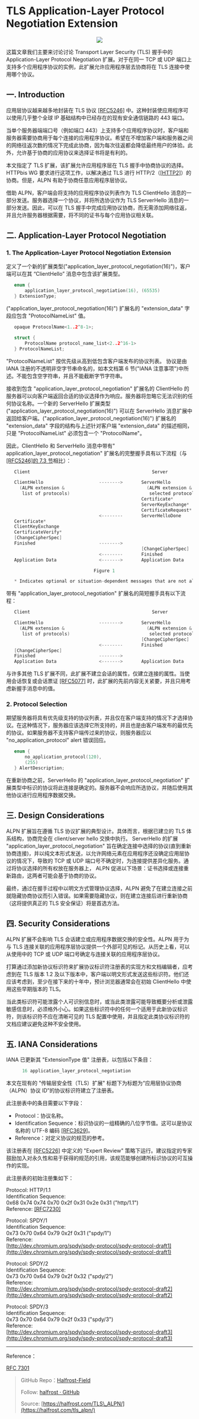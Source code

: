 # TLS Application-Layer Protocol Negotiation Extension


<p align='center'>
<img src='https://img.halfrost.com/Blog/ArticleImage/135_0.png'>
</p>


这篇文章我们主要来讨论讨论 Transport Layer Security (TLS) 握手中的 Application-Layer Protocol Negotiation 扩展。对于在同一 TCP 或 UDP 端口上支持多个应用程序协议的实例，此扩展允许应用程序层去协商将在 TLS 连接中使用哪个协议。

## 一. Introduction

应用层协议越来越多地封装在 TLS 协议 [[RFC5246]](https://tools.ietf.org/html/rfc5246) 中。这种封装使应用程序可以使用几乎整个全球 IP 基础结构中已经存在的现有安全通信链路的 443 端口。

当单个服务器端端口号（例如端口 443）上支持多个应用程序协议时，客户端和服务器需要协商用于每个连接的应用程序协议。希望在不增加客户端和服务器之间的网络往返次数的情况下完成此协商，因为每次往返都会降低最终用户的体验。此外，允许基于协商的应用协议来选择证书将是有利的。

本文指定了 TLS 扩展，该扩展允许应用程序层在 TLS 握手中协商协议的选择。HTTPbis WG 要求进行这项工作，以解决通过 TLS 进行 HTTP/2（[[HTTP2]](https://tools.ietf.org/html/rfc7301#ref-HTTP2)）的协商。但是，ALPN 有助于协商任意应用程序层协议。

借助 ALPN，客户端会将支持的应用程序协议列表作为 TLS ClientHello 消息的一部分发送。服务器选择一个协议，并将所选协议作为 TLS ServerHello 消息的一部分发送。因此，可以在 TLS 握手中完成应用协议协商，而无需添加网络往返，并且允许服务器根据需要，将不同的证书与每个应用协议相关联。


## 二. Application-Layer Protocol Negotiation


### 1. The Application-Layer Protocol Negotiation Extension

定义了一个新的扩展类型("application\_layer\_protocol\_negotiation(16)")，客户端可以在其 “ClientHello” 消息中包含该扩展类型。

```c
   enum {
       application_layer_protocol_negotiation(16), (65535)
   } ExtensionType;
```

("application\_layer\_protocol\_negotiation(16)") 扩展名的 "extension\_data" 字段应包含 "ProtocolNameList" 值。

```c
   opaque ProtocolName<1..2^8-1>;

   struct {
       ProtocolName protocol_name_list<2..2^16-1>
   } ProtocolNameList;
```

"ProtocolNameList" 按优先级从高到低包含客户端发布的协议列表。 协议是由 IANA 注册的不透明非空字节串命名的，如本文档第 6 节("IANA 注意事项")中所述。不能包含空字符串，并且不能截断字节字符串。


接收到包含 "application\_layer\_protocol\_negotiation" 扩展名的 ClientHello 的服务器可以向客户端返回合适的协议选择作为响应。服务器将忽略它无法识别的任何协议名称。一个新的 ServerHello 扩展类型("application\_layer\_protocol\_negotiation(16)") 可以在 ServerHello 消息扩展中返回给客户端。("application\_layer\_protocol\_negotiation(16)") 扩展名的 "extension\_data" 字段的结构与上述针对客户端 "extension\_data" 的描述相同，只是 "ProtocolNameList" 必须包含一个 "ProtocolName"。

因此，ClientHello 和 ServerHello 消息中带有" application\_layer\_protocol\_negotiation" 扩展名的完整握手具有以下流程（与 [[RFC5246]的 7.3 节](https://tools.ietf.org/html/rfc5246#section-7.3)相比）：

```c
   Client                                              Server

   ClientHello                     -------->       ServerHello
     (ALPN extension &                               (ALPN extension &
      list of protocols)                              selected protocol)
                                                   Certificate*
                                                   ServerKeyExchange*
                                                   CertificateRequest*
                                   <--------       ServerHelloDone
   Certificate*
   ClientKeyExchange
   CertificateVerify*
   [ChangeCipherSpec]
   Finished                        -------->
                                                   [ChangeCipherSpec]
                                   <--------       Finished
   Application Data                <------->       Application Data

                                 Figure 1

   * Indicates optional or situation-dependent messages that are not always sent.
```

带有 "application\_layer\_protocol\_negotiation" 扩展名的简短握手具有以下流程：

```c
   Client                                              Server

   ClientHello                     -------->       ServerHello
     (ALPN extension &                               (ALPN extension &
      list of protocols)                              selected protocol)
                                                   [ChangeCipherSpec]
                                   <--------       Finished
   [ChangeCipherSpec]
   Finished                        -------->
   Application Data                <------->       Application Data
```

与许多其他 TLS 扩展不同，此扩展不建立会话的属性，仅建立连接的属性。当使用会话恢复或会话票证 [[RFC5077]](https://tools.ietf.org/html/rfc5077) 时，此扩展的先前内容无关紧要，并且只用考虑新握手消息中的值。



### 2. Protocol Selection


期望服务器将具有优先级支持的协议列表，并且仅在客户端支持的情况下才选择协议。在这种情况下，服务器应该选择它所支持的，并且也是由客户端发布的最优先的协议。如果服务器不支持客户端传过来的协议，则服务器应以 "no\_application\_protocol" alert 错误回应。

```c
   enum {
       no_application_protocol(120),
       (255)
   } AlertDescription;
```

在重新协商之前，ServerHello 的 "application\_layer\_protocol\_negotiation" 扩展类型中标识的协议将此连接是确定的。服务器不会响应所选协议，并随后使用其他协议进行应用程序数据交换。

## 三. Design Considerations

ALPN 扩展旨在遵循 TLS 协议扩展的典型设计。具体而言，根据已建立的 TLS 体系结构，协商完全在 client/server hello 交换中执行。 ServerHello 的扩展 "application\_layer\_protocol\_negotiation" 旨在确定连接中选择的协议(直到重新协商连接)，并以纯文本形式发送，以允许网络元素在应用程序还没确定应用层协议的情况下，导致的 TCP 或 UDP 端口号不确定时，为连接提供差异化​​服务。通过将协议选择的所有权放在服务器上， ALPN 促进以下场景：证书选择或连接重新路由，这两者可能会基于协商的协议。

最终，通过在握手过程中以明文方式管理协议选择，ALPN 避免了在建立连接之前就隐藏协商协议而引入错误。如果需要隐藏协议，则在建立连接后进行重新协商（这将提供真正的 TLS 安全保证）将是首选方法。


## 四. Security Considerations


ALPN 扩展不会影响 TLS 会话建立或应用程序数据交换的安全性。ALPN 用于为与 TLS 连接关联的应用程序层协议提供一个外部可见的标记。从历史上看，可以从使用中的 TCP 或 UDP 端口号确定与连接关联的应用程序层协议。

打算通过添加新协议标识符来扩展协议标识符注册表的实现方和文档编辑者，应考虑到在 TLS 版本 1.2 及以下版本中，客户端以明文形式发送这些标识符。他们还应该考虑到，至少在接下来的十年中，预计浏览器通常会在初始 ClientHello 中使用这些早期版本的 TLS。

当此类标识符可能泄露个人可识别信息时，或当此类泄露可能导致概要分析或泄露敏感信息时，必须格外小心。如果这些标识符中的任何一个适用于此新协议标识符，则该标识符不应在清晰可见的 TLS 配置中使用，并且指定此类协议标识符的文档应建议避免这种不安全使用。

## 五. IANA Considerations

IANA 已更新其 "ExtensionType 值" 注册表，以包括以下条目：

```c
      16 application_layer_protocol_negotiation
```

本文在现有的 "传输层安全性（TLS）扩展" 标题下为标题为“应用层协议协商（ALPN）协议 ID”的协议标识符建立了注册表。

此注册表中的条目需要以下字段：

- Protocol：协议名称。
- Identification Sequence：标识协议的一组精确的八位字节值。这可以是协议名称的 UTF-8 编码 [[RFC3629]](https://tools.ietf.org/html/rfc3629)。
- Reference：对定义协议的规范的参考。


该注册表在 [[RFC5226]](https://tools.ietf.org/html/rfc5226) 中定义的 "Expert Review" 策略下运行。建议指定的专家鼓励加入对永久性和易于获得的规范的引用，该规范能够创建所标识协议的可互操作的实现。

此注册表的初始注册集如下：

Protocol:  HTTP/1.1  
Identification Sequence:  
      0x68 0x74 0x74 0x70 0x2f 0x31 0x2e 0x31 ("http/1.1")  
Reference:  [[RFC7230]](https://tools.ietf.org/html/rfc7230)

Protocol:  SPDY/1  
Identification Sequence:  
      0x73 0x70 0x64 0x79 0x2f 0x31 ("spdy/1")  
Reference:  
      [http://dev.chromium.org/spdy/spdy-protocol/spdy-protocol-draft1](http://dev.chromium.org/spdy/spdy-protocol/spdy-protocol-draft1)

Protocol:  SPDY/2  
Identification Sequence:  
      0x73 0x70 0x64 0x79 0x2f 0x32 ("spdy/2")  
Reference:  
      [http://dev.chromium.org/spdy/spdy-protocol/spdy-protocol-draft2](http://dev.chromium.org/spdy/spdy-protocol/spdy-protocol-draft2)
      
Protocol:  SPDY/3  
Identification Sequence:  
      0x73 0x70 0x64 0x79 0x2f 0x33 ("spdy/3")  
Reference:  
      [http://dev.chromium.org/spdy/spdy-protocol/spdy-protocol-draft3](http://dev.chromium.org/spdy/spdy-protocol/spdy-protocol-draft3)

------------------------------------------------------

Reference：
  
[RFC 7301](https://tools.ietf.org/html/rfc7301)

> GitHub Repo：[Halfrost-Field](HTTPS://github.com/halfrost/Halfrost-Field)
> 
> Follow: [halfrost · GitHub](HTTPS://github.com/halfrost)
>
> Source: [https://halfrost.com/TLS\_ALPN/](https://halfrost.com/tls_alpn/)
